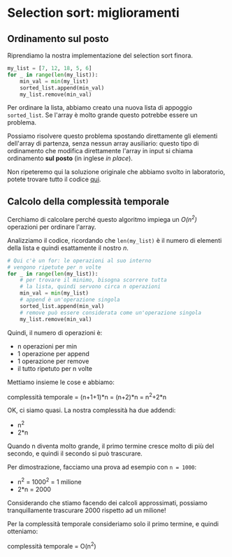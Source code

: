 # Selection sort: miglioramenti

## Ordinamento sul posto
Riprendiamo la nostra implementazione del selection sort finora.

```py
my_list = [7, 12, 18, 5, 6]
for _ in range(len(my_list)):
    min_val = min(my_list)
    sorted_list.append(min_val)
    my_list.remove(min_val)
```

Per ordinare la lista, abbiamo creato una nuova lista di appoggio `sorted_list`. Se l'array è molto grande questo potrebbe essere un problema. 

Possiamo risolvere questo problema spostando direttamente gli elementi dell'array di partenza, senza nessun array ausiliario: questo tipo di ordinamento che modifica direttamente l'array in input si chiama ordinamento __sul posto__ (in inglese _in place_).

Non ripeteremo qui la soluzione originale che abbiamo svolto in laboratorio, potete trovare tutto il codice [qui](https://gist.github.com/wbigger/dca17d4c1b2718897cfa6cb53631316f#file-sorting-selection-py).

## Calcolo della complessità temporale
Cerchiamo di calcolare perché questo algoritmo impiega un _O(n<sup>2</sup>)_ operazioni per ordinare l'array.

Analizziamo il codice, ricordando che `len(my_list)` è il numero di elementi della lista e quindi esattamente il nostro _n_.

```py
# Qui c'è un for: le operazioni al suo interno 
# vengono ripetute per n volte
for _ in range(len(my_list)):
    # per trovare il minimo, bisogna scorrere tutta
    # la lista, quindi servono circa n operazioni
    min_val = min(my_list)
    # append è un'operazione singola
    sorted_list.append(min_val)
    # remove può essere considerata come un'operazione singola
    my_list.remove(min_val)
```

Quindi, il numero di operazioni è:
- n operazioni per min
- 1 operazione per append
- 1 operazione per remove
- il tutto ripetuto per n volte

Mettiamo insieme le cose e abbiamo:

<p class="centered">
complessità temporale = (n+1+1)*n = (n+2)*n = n<sup>2</sup>+2*n
</p>

OK, ci siamo quasi. La nostra complessità ha due addendi: 
- n<sup>2</sup>
- 2*n

Quando n diventa molto grande, il primo termine cresce molto di più del secondo, e quindi il secondo si può trascurare.

Per dimostrazione, facciamo una prova ad esempio con `n = 1000`: 
- n<sup>2</sup> = 1000<sup>2</sup> = 1 milione
- 2*n = 2000

Considerando che stiamo facendo dei calcoli approssimati, possiamo tranquillamente trascurare 2000 rispetto ad un milione!

Per la complessità temporale consideriamo solo il primo termine, e quindi otteniamo:

<p class="centered">
complessità temporale = O(n<sup>2</sup>)
</p>